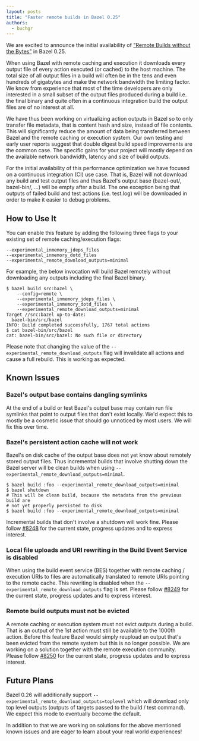 ```yaml
---
layout: posts
title: "Faster remote builds in Bazel 0.25"
authors:
  - buchgr
---
```

We are excited to announce the initial availability of ["Remote Builds without the Bytes"](https://github.com/bazelbuild/bazel/issues/6862) in Bazel 0.25.

 
When using Bazel with remote caching and execution it downloads every output file of every action executed (or cached) to the host machine. The total size of all output files in a build will often be in the tens and even hundreds of gigabytes and make the network bandwidth the limiting factor. We know from experience that most of the time developers are only interested in a small subset of the output files produced during a build i.e. the final binary and quite often in a continuous integration build the output files are of no interest at all.
 
We have thus been working on virtualizing action outputs in Bazel so to only transfer file metadata, that is content hash and size, instead of file contents. This will significantly reduce the amount of data being transferred between Bazel and the remote caching or execution system. Our own testing and early user reports suggest that double digest build speed improvements are the common case. The specific gains for your project will mostly depend on the available network bandwidth, latency and size of build outputs.

For the initial availability of this performance optimization we have focused on a continuous integration (CI) use case. That is, Bazel will not download any build and test output files and thus Bazel's output base (bazel-out/, bazel-bin/, ...) will be empty after a build. The one exception being that outputs of failed build and test actions (i.e. test.log) will be downloaded in order to make it easier to debug problems.
 
## How to Use It
You can enable this feature by adding the following three flags to your existing set of remote caching/execution flags:
 
```
--experimental_inmemory_jdeps_files
--experimental_inmemory_dotd_files
--experimental_remote_download_outputs=minimal
```
 
For example, the below invocation will build Bazel remotely without downloading any outputs including the final Bazel binary.
 
```
$ bazel build src:bazel \
    --config=remote \
    --experimental_inmemory_jdeps_files \
    --experimental_inmemory_dotd_files \
    --experimental_remote_download_outputs=minimal
Target //src:bazel up-to-date:
  bazel-bin/src/bazel
INFO: Build completed successfully, 1767 total actions
$ cat bazel-bin/src/bazel
cat: bazel-bin/src/bazel: No such file or directory
```
 
Please note that changing the value of the `--experimental_remote_download_outputs` flag will invalidate all actions and cause a full rebuild. This is working as expected.
 
## Known Issues
 
### Bazel's output base contains dangling symlinks
At the end of a build or test Bazel's output base may contain run file symlinks that point to output files that don't exist locally. We'd expect this to mostly be a cosmetic issue that should go unnoticed by most users. We will fix this over time.
 
### Bazel's persistent action cache will not work
Bazel's on disk cache of the output base does not yet know about remotely stored output files. Thus incremental builds that involve shutting down the Bazel server will be clean builds when using `--experimental_remote_download_outputs=minimal`.
 
```
$ bazel build :foo --experimental_remote_download_outputs=minimal
$ bazel shutdown
# This will be clean build, because the metadata from the previous build are
# not yet properly persisted to disk
$ bazel build :foo --experimental_remote_download_outputs=minimal
```
 
Incremental builds that don't involve a shutdown will work fine. Please follow [#8248](https://github.com/bazelbuild/bazel/issues/8248) for the current state, progress updates and to express interest.
 
### Local file uploads and URI rewriting in the Build Event Service is disabled
When using the build event service (BES) together with remote caching / execution URIs to files are automatically translated to remote URIs pointing to the remote cache. This rewriting is disabled when the `--experimental_remote_download_outputs` flag is set. Please follow [#8249](https://github.com/bazelbuild/bazel/issues/8249) for the current state, progress updates and to express interest.
 
### Remote build outputs must not be evicted
A remote caching or execution system must not evict outputs during a build. That is an output of the 1st action must still be available to the 1000th action. Before this feature Bazel would simply reupload an output that's been evicted from the remote system but this is no longer possible.
We are working on a solution together with the remote execution community. Please follow [#8250](https://github.com/bazelbuild/bazel/issues/8250) for the current state, progress updates and to express interest.
 
## Future Plans
Bazel 0.26 will additionally support `--experimental_remote_download_outputs=toplevel` which will download only top level outputs (outputs of targets passed to the build / test command). We expect this mode to eventually become the default.
 
In addition to that we are working on solutions for the above mentioned known issues and are eager to learn about your real world experiences!